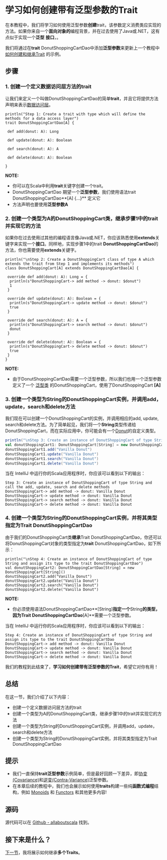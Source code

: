 # 学习如何创建带有泛型参数的Trait

在本教程中，我们将学习如何使用泛型参数**创建**trait，该参数定义消费类应实现的方法。如果你来自一个**面向对象的**编程背景，并在过去使用了Java或.NET，这有点似于实现一个**泛型** **接口**，。


我们将通过在**trait** DonutShoppingCartDao中添加**泛型参数**来更新上一个教程中 [如何创建和继承Trait](5_2.md) 的示例。

## 步骤

### 1. 创建一个定义数据访问层方法的trait

让我们来定义一个叫做DonutShoppingCartDao的简单**trait**，并且它将提供方法声明来表示[数据访问层](https://en.wikipedia.org/wiki/Data_access_layer)。

```
println("Step 1: Create a trait with type which will define the methods for a data access layer")
trait DonutShoppingCartDao[A] {

 def add(donut: A): Long

 def update(donut: A): Boolean

 def search(donut: A): A

 def delete(donut: A): Boolean

}

```

**NOTE:**

- 你可以在Scala中利用**trait**关键字创建一个trait。
- DonutShoppingCartDao 期望一个**泛型参数**，我们使用语法trait DonutShoppingCartDao**[A] {...}** 定义它
- 方法声明也要使用**泛型参数A**

### 2. 创建一个类型为A的DonutShoppingCart类，继承步骤1中的trait并实现它的方法

如果你在过去使用过其他的编程语言像Java或.NET，你应该熟悉使用**extends**关键字来实现一个**接口**。同样地，实现步骤1中的trait **DonutShoppingCartDao**的方法，你也需要使用**extends**关键字。

```
println("\nStep 2: Create a DonutShoppingCart class of type A which extends the trait from Step 1 and implements its methods")
class DonutShoppingCart[A] extends DonutShoppingCartDao[A] {

 override def add(donut: A): Long = {
  println(s"DonutShoppingCart-> add method -> donut: $donut")
  1
 }

 override def update(donut: A): Boolean = {
  println(s"DonutShoppingCart-> update method -> donut: $donut")
  true
 }

 override def search(donut: A): A = {
  println(s"DonutShoppingCart-> search method -> donut: $donut")
  donut
 }

 override def delete(donut: A): Boolean = {
  println(s"DonutShoppingCart-> delete method -> donut: $donut")
  true
 }
}

```

**NOTE:**

- 由于DonutShoppingCartDao需要一个泛型参数，所以我们也用一个泛型参数定义了一个 [泛型类](4_13.md) 的DonutShoppingCart，使用了DonutShoppingCart **[A]**

### 3. 创建一个类型为String的DonutShoppingCart实例，并调用add，update，search和delete方法

我们现在可以创建一个DonutShoppingCart的实例，并调用相应的add, update, search和delete方法。为了简单起见，我们将一个**String**类型传递给DonutShoppingCart，而在实际应用中，你可能会有一个[Donut](4_2.md)的自定义类型。

```scala
println("\nStep 3: Create an instance of DonutShoppingCart of type String and call the add, update, search and delete methods")
val donutShoppingCart1: DonutShoppingCart[String] = new DonutShoppingCart[String]()
donutShoppingCart1.add("Vanilla Donut")
donutShoppingCart1.update("Vanilla Donut")
donutShoppingCart1.search("Vanilla Donut")
donutShoppingCart1.delete("Vanilla Donut")

```

当在 IntelliJ 中运行你的Scala应用程序时，你应该可以看到以下的输出：

```
Step 3: Create an instance of DonutShoppingCart of type String and call the add, update, search and delete methods
DonutShoppingCart-> add method -> donut: Vanilla Donut
DonutShoppingCart-> update method -> donut: Vanilla Donut
DonutShoppingCart-> search method -> donut: Vanilla Donut
DonutShoppingCart-> delete method -> donut: Vanilla Donut

```

### 4. 创建一个类型为String的DonutShoppingCart实例，并将其类型指定为Trait DonutShoppingCartDao

由于我们的DonutShoppingCart类**继承**Trait DonutShoppingCartDao，你还可以将DonutShoppingCart对象的类型指定为**trait** DonutShoppingCartDao，如下所示：

```
println("\nStep 4: Create an instance of DonutShoppingCart of type String and assign its type to the trait DonutShoppingCartDao")
val donutShoppingCart2: DonutShoppingCartDao[String] = new DonutShoppingCart[String]()
donutShoppingCart2.add("Vanilla Donut")
donutShoppingCart2.update("Vanilla Donut")
donutShoppingCart2.search("Vanilla Donut")
donutShoppingCart2.delete("Vanilla Donut")

```

**NOTE:**

- 你必须使用语法DonutShoppingCartDao**[String]**指定一个**String**的类型，因为Trait DonutShoppingCartDao**[A]**需要一个泛型参数。

当在 IntelliJ 中运行你的Scala应用程序时，你应该可以看到以下的输出：

```
Step 4: Create an instance of DonutShoppingCart of type String and assign its type to the trait DonutShoppingCartDao
DonutShoppingCart-> add method -> donut: Vanilla Donut
DonutShoppingCart-> update method -> donut: Vanilla Donut
DonutShoppingCart-> search method -> donut: Vanilla Donut
DonutShoppingCart-> delete method -> donut: Vanilla Donut

```

我们的教程到此结束了，**学习如何创建带有泛型参数的Trait**，希望它对你有用！

## 总结

在这一节，我们介绍了以下内容：

- 创建一个定义数据访问层方法的trait
- 创建一个类型为A的DonutShoppingCart类，继承步骤1中的trait并实现它的方法
- 创建一个类型为String的DonutShoppingCart实例，并调用add，update，search和delete方法
- 创建一个类型为String的DonutShoppingCart实例，并将其类型指定为Trait DonutShoppingCartDao

## 提示

- 我们一直保持**trait泛型参数**示例简单，但是最好回顾一下差异，即[协变(Covariance)](4_14.md)和[逆变(Contra-Variance)](4_15.md)泛型参数。
- 在本章后续的教程中，我们也会展示如何使用**traits**构建一些纯**函数式编程**结构，例如 [Monoids](https://en.wikipedia.org/wiki/Monoid) 和 [Functors](https://en.wikipedia.org/wiki/Functor) 和其他更多内容!

## 源码

源代码可以在 [Github - allaboutscala](https://github.com/nadimbahadoor/allaboutscala) 找到。

## 接下来是什么？

[下一节](5_4.md)，我将展示如何继承**多个Traits**。